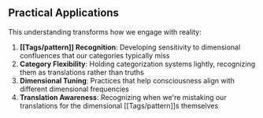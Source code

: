 ## Practical Applications

This understanding transforms how we engage with reality:

1. **[[Tags/pattern]] Recognition**: Developing sensitivity to dimensional confluences that our categories typically miss
2. **Category Flexibility**: Holding categorization systems lightly, recognizing them as translations rather than truths
3. **Dimensional Tuning**: Practices that help consciousness align with different dimensional frequencies
4. **Translation Awareness**: Recognizing when we're mistaking our translations for the dimensional [[Tags/pattern]]s themselves